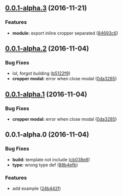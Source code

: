 <a name="0.0.1-alpha.3"></a>
## [0.0.1-alpha.3](https://github.com/mahpah/ngcrop/compare/v0.0.1-alpha.0...v0.0.1-alpha.3) (2016-11-21)


### Features

* **module:** export inline cropper separated ([84693c6](https://github.com/mahpah/ngcrop/commit/84693c6))



<a name="0.0.1-alpha.2"></a>
## [0.0.1-alpha.2](https://github.com/mahpah/ngcrop/compare/v0.0.1-alpha.0...v0.0.1-alpha.2) (2016-11-04)


### Bug Fixes

* lol, forgot building ([b5122f9](https://github.com/mahpah/ngcrop/commit/b5122f9))
* **cropper modal:** error when close modal ([0da3285](https://github.com/mahpah/ngcrop/commit/0da3285))



<a name="0.0.1-alpha.1"></a>
## [0.0.1-alpha.1](https://github.com/mahpah/ngcrop/compare/v0.0.1-alpha.0...v0.0.1-alpha.1) (2016-11-04)


### Bug Fixes

* **cropper modal:** error when close modal ([0da3285](https://github.com/mahpah/ngcrop/commit/0da3285))



<a name="0.0.1-alpha.0"></a>
## 0.0.1-alpha.0 (2016-11-04)


### Bug Fixes

* **build:** template not include ([cb038e8](https://github.com/mahpah/ngcrop/commit/cb038e8))
* **type:** wrong type def ([88b4efb](https://github.com/mahpah/ngcrop/commit/88b4efb))


### Features

* add example ([24b442f](https://github.com/mahpah/ngcrop/commit/24b442f))



